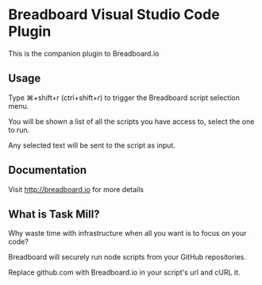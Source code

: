 # Breadboard Visual Studio Code Plugin

This is the companion plugin to Breadboard.io

## Usage
Type ⌘+shift+r (ctrl+shift+r) to trigger the Breadboard script selection menu.

You will be shown a list of all the scripts you have access to, select the one to run.

Any selected text will be sent to the script as input.

## Documentation

Visit http://breadboard.io for more details

## What is Task Mill?
Why waste time with infrastructure when all you want is to focus on your code?

Breadboard will securely run node scripts from your GitHub repositories.

Replace github.com with Breadboard.io in your script's url and cURL it.